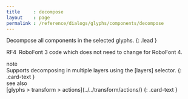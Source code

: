 ```yaml
---
title     : decompose
layout    : page
permalink : /reference/dialogs/glyphs/components/decompose
---
```


Decompose all components in the selected glyphs.
{: .lead }

<span class="badge text-bg-primary rounded-0">RF4</span> RoboFont 3 code which does not need to change for RoboFont 4.  


<div class="card bg-light my-3 rounded-0">
<div class="card-header">note</div>
<div class="card-body" markdown='1'>
Supports decomposing in multiple layers using the [layers] selector.
{: .card-text }
</div>
</div>

[layers]: ../../modifiers/layers/


<div class="card bg-light my-3 rounded-0">
<div class="card-header">see also</div>
<div class="card-body" markdown='1'>
[glyphs > transform > actions](../../transform/actions/)
{: .card-text }
</div>
</div>
